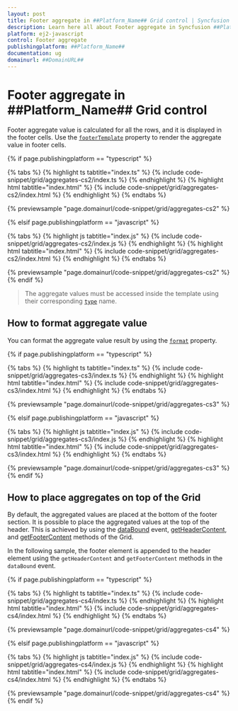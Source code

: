 ```yaml
---
layout: post
title: Footer aggregate in ##Platform_Name## Grid control | Syncfusion
description: Learn here all about Footer aggregate in Syncfusion ##Platform_Name## Grid control of Syncfusion Essential JS 2 and more.
platform: ej2-javascript
control: Footer aggregate 
publishingplatform: ##Platform_Name##
documentation: ug
domainurl: ##DomainURL##
---
```


# Footer aggregate in ##Platform_Name## Grid control

Footer aggregate value is calculated for all the rows, and it is displayed in the footer cells. Use the [`footerTemplate`](../../api/grid/aggregateColumn/#footertemplate) property to render the aggregate value in footer cells.

{% if page.publishingplatform == "typescript" %}

 {% tabs %}
{% highlight ts tabtitle="index.ts" %}
{% include code-snippet/grid/aggregates-cs2/index.ts %}
{% endhighlight %}
{% highlight html tabtitle="index.html" %}
{% include code-snippet/grid/aggregates-cs2/index.html %}
{% endhighlight %}
{% endtabs %}
        
{% previewsample "page.domainurl/code-snippet/grid/aggregates-cs2" %}

{% elsif page.publishingplatform == "javascript" %}

{% tabs %}
{% highlight js tabtitle="index.js" %}
{% include code-snippet/grid/aggregates-cs2/index.js %}
{% endhighlight %}
{% highlight html tabtitle="index.html" %}
{% include code-snippet/grid/aggregates-cs2/index.html %}
{% endhighlight %}
{% endtabs %}

{% previewsample "page.domainurl/code-snippet/grid/aggregates-cs2" %}
{% endif %}

> The aggregate values must be accessed inside the template using their corresponding [`type`](../../api/grid/aggregateColumn/#type) name.

## How to format aggregate value

You can format the aggregate value result by using the [`format`](../../api/grid/aggregateColumn/#format) property.

{% if page.publishingplatform == "typescript" %}

 {% tabs %}
{% highlight ts tabtitle="index.ts" %}
{% include code-snippet/grid/aggregates-cs3/index.ts %}
{% endhighlight %}
{% highlight html tabtitle="index.html" %}
{% include code-snippet/grid/aggregates-cs3/index.html %}
{% endhighlight %}
{% endtabs %}
        
{% previewsample "page.domainurl/code-snippet/grid/aggregates-cs3" %}

{% elsif page.publishingplatform == "javascript" %}

{% tabs %}
{% highlight js tabtitle="index.js" %}
{% include code-snippet/grid/aggregates-cs3/index.js %}
{% endhighlight %}
{% highlight html tabtitle="index.html" %}
{% include code-snippet/grid/aggregates-cs3/index.html %}
{% endhighlight %}
{% endtabs %}

{% previewsample "page.domainurl/code-snippet/grid/aggregates-cs3" %}
{% endif %}

## How to place aggregates on top of the Grid

By default, the aggregated values are placed at the bottom of the footer section. It is possible to place the aggregated values at the top of the header. This is achieved by using the [dataBound](../../api/grid/#databound) event, [getHeaderContent](../../api/grid/#getheadercontent), and [getFooterContent](../../api/grid/#getfootercontent) methods of the Grid.

In the following sample, the footer element is appended to the header element using the `getHeaderContent` and `getFooterContent` methods in the `dataBound` event.

{% if page.publishingplatform == "typescript" %}

 {% tabs %}
{% highlight ts tabtitle="index.ts" %}
{% include code-snippet/grid/aggregates-cs4/index.ts %}
{% endhighlight %}
{% highlight html tabtitle="index.html" %}
{% include code-snippet/grid/aggregates-cs4/index.html %}
{% endhighlight %}
{% endtabs %}
        
{% previewsample "page.domainurl/code-snippet/grid/aggregates-cs4" %}

{% elsif page.publishingplatform == "javascript" %}

{% tabs %}
{% highlight js tabtitle="index.js" %}
{% include code-snippet/grid/aggregates-cs4/index.js %}
{% endhighlight %}
{% highlight html tabtitle="index.html" %}
{% include code-snippet/grid/aggregates-cs4/index.html %}
{% endhighlight %}
{% endtabs %}

{% previewsample "page.domainurl/code-snippet/grid/aggregates-cs4" %}
{% endif %}